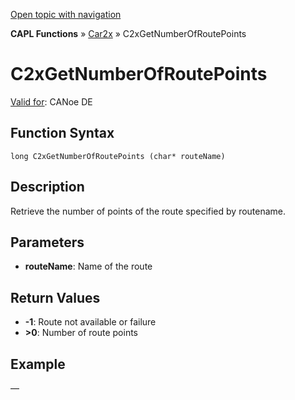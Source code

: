 [Open topic with navigation](../../../../../CANoeDEFamily.htm#Topics/CAPLFunctions/Car2x/Functions/CAPLfunctionC2xGetNumberOfRoutePoints.md)

**CAPL Functions** » [Car2x](../CAPLfunctionsCar2xOverview.md) » C2xGetNumberOfRoutePoints

# C2xGetNumberOfRoutePoints

[Valid for](../../../Shared/FeatureAvailability.md): CANoe DE

## Function Syntax

```
long C2xGetNumberOfRoutePoints (char* routeName)
```

## Description

Retrieve the number of points of the route specified by routename.

## Parameters

- **routeName**: Name of the route

## Return Values

- **-1**: Route not available or failure
- **>0**: Number of route points

## Example

—